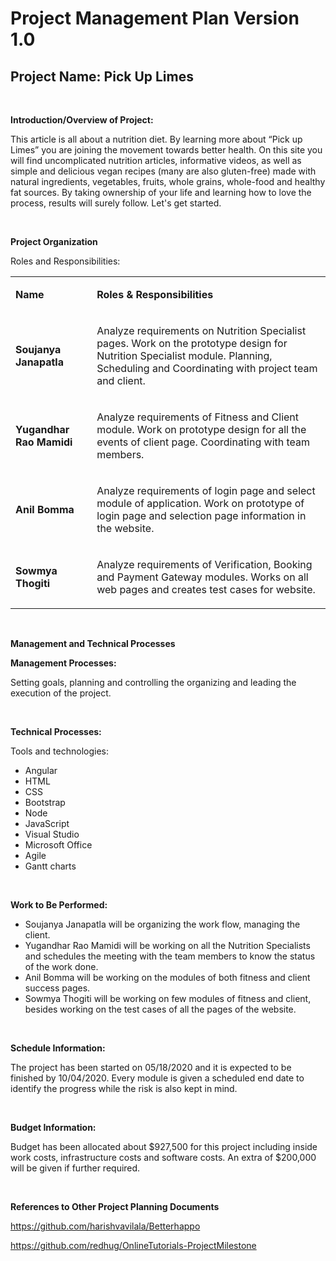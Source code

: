 # Project Management Plan Version 1.0</p>

## Project Name: Pick Up Limes
<p>&nbsp;</p>
<p><strong>Introduction/Overview of Project:</strong></p>
<p>This article is all about a nutrition diet. By learning more about &ldquo;Pick up Limes&rdquo; you are joining the movement towards better health. On this site you will find uncomplicated nutrition articles, informative videos, as well as simple and delicious vegan recipes (many are also gluten-free) made with natural ingredients, vegetables, fruits, whole grains, whole-food and healthy fat sources. By taking ownership of your life and learning how to love the process, results will surely follow. Let's get started.</p>
<p>&nbsp;</p>
<p><strong>Project Organization</strong></p>
<p>Roles and Responsibilities:&nbsp;&nbsp;&nbsp;&nbsp;&nbsp;&nbsp;&nbsp;&nbsp;&nbsp;&nbsp;&nbsp;&nbsp;&nbsp;&nbsp;&nbsp;&nbsp;&nbsp;&nbsp;&nbsp;&nbsp;&nbsp;&nbsp;&nbsp;&nbsp;&nbsp;&nbsp;&nbsp;&nbsp;&nbsp;&nbsp;&nbsp;&nbsp;&nbsp;&nbsp;&nbsp;&nbsp;&nbsp;&nbsp;&nbsp;&nbsp;&nbsp;</p>
<table width="0">
<tbody>
<tr>
<td width="126">
<p><strong>Name</strong></p>
</td>
<td width="457">
<p><strong>Roles &amp; Responsibilities</strong></p>
</td>
</tr>
<tr>
<td width="126">
<p><strong>Soujanya Janapatla</strong></p>
</td>
<td width="457">
<p>Analyze requirements on Nutrition Specialist pages. Work on the prototype design for Nutrition Specialist module. Planning, Scheduling and Coordinating with project team and client.</p>
</td>
</tr>
<tr>
<td width="126">
<p><strong>Yugandhar Rao Mamidi</strong></p>
</td>
<td width="457">
<p>Analyze requirements of Fitness and Client module. Work on prototype design for all the events of client page. Coordinating with team members.</p>
</td>
</tr>
<tr>
<td width="126">
<p><strong>Anil Bomma</strong></p>
</td>
<td width="457">
<p>Analyze requirements of login page and select module of application. Work on prototype of login page and selection page information in the website.</p>
</td>
</tr>
<tr>
<td width="126">
<p><strong>Sowmya Thogiti</strong></p>
</td>
<td width="457">
<p>Analyze requirements of Verification, Booking and Payment Gateway modules. Works on all web pages and creates test cases for website.</p>
</td>
</tr>
</tbody>
</table>
<p>&nbsp;</p>
<p><strong>Management and Technical Processes</strong></p>
<p><strong>Management Processes: </strong></p>
<p>Setting goals, planning and controlling the organizing and leading the execution of the project.</p>
<p>&nbsp;</p>
<p><strong>Technical Processes:</strong></p>
<p>Tools and technologies:</p>
<ul>
<li>Angular</li>
<li>HTML</li>
<li>CSS</li>
<li>Bootstrap</li>
<li>Node</li>
<li>JavaScript</li>
<li>Visual Studio</li>
<li>Microsoft Office</li>
<li>Agile</li>
<li>Gantt charts</li>
</ul>
<p>&nbsp;</p>
<p><strong>Work to Be Performed:</strong></p>
<ul>
<li>Soujanya Janapatla will be organizing the work flow, managing the client.</li>
<li>Yugandhar Rao Mamidi will be working on all the Nutrition Specialists and schedules the meeting with the team members to know the status of the work done.</li>
<li>Anil Bomma will be working on the modules of both fitness and client success pages.</li>
<li>Sowmya Thogiti will be working on few modules of fitness and client, besides working on the test cases of all the pages of the website.</li>
</ul>
<p>&nbsp;</p>
<p><strong>Schedule Information: </strong></p>
<p>The project has been started on 05/18/2020 and it is expected to be finished by 10/04/2020. Every module is given a scheduled end date to identify the progress while the risk is also kept in mind.</p>
<p>&nbsp;</p>
<p><strong>Budget Information: </strong></p>
<p>Budget has been allocated about $927,500 for this project including inside work costs, infrastructure costs and software costs. An extra of $200,000 will be given if further required.</p>
<p>&nbsp;</p>
<p><strong>References to Other Project Planning Documents</strong></p>
<p><a href="https://github.com/harishvavilala/Betterhappo">https://github.com/harishvavilala/Betterhappo</a></p>
<p><a href="https://github.com/redhug/OnlineTutorials-ProjectMilestone">https://github.com/redhug/OnlineTutorials-ProjectMilestone</a></p>
